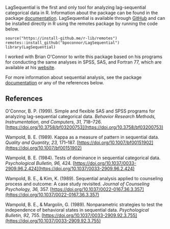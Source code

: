 ---
---
LagSequential is the first and only tool for analyzing lag-sequential categorical data in R. Information about the package can be found in the package <a href ="/assets/documents/LagSequential.pdf">documentation</a>. LagSequential is available through [GitHub](https://github.com/bpoconnor/LagSequential) and can be installed directly in R using the remotes package by running the code below.

```
source("https://install-github.me/r-lib/remotes")
remotes::install_github("bpoconnor/LagSequential")
library(LagSequential)
```

I worked with Brian O'Connor to write this package based on his programs for conducting the same analyses in SPSS, SAS, and Fortran 77, which are available at his [website](https://people.ok.ubc.ca/brioconn/).

For more information about sequential analysis, see the package <a href ="/assets/documents/LagSequential.pdf" download>documentation</a> or any of the references below.

## References

O'Connor, B. P. (1999). Simple and flexible SAS and SPSS programs for analyzing lag-sequential categorical data. *Behavior Research Methods, Instrumentation, and Computers, 31,* 718–726. [https://doi.org/10.3758/bf03200753](https://doi.org/10.3758/bf03200753)

Wampold, B. E. (1989). Kappa as a measure of pattern in sequential data. *Quality and Quantity, 23,* 171–187. [https://doi.org/10.1007/bf00151902](https://doi.org/10.1007/bf00151902)

Wampold, B. E. (1984). Tests of dominance in sequential categorical data. *Psychological Bulletin, 96,* 424. [https://doi.org/10.1037/0033-2909.96.2.424](https://doi.org/10.1037/0033-2909.96.2.424)

Wampold, B. E., & Kim, K. (1989). Sequential analysis applied to counseling process and outcome: A case study revisited. *Journal of Counseling Psychology, 36,* 357. [https://doi.org/10.1037/0022-0167.36.3.357](https://doi.org/10.1037/0022-0167.36.3.357)

Wampold, B. E., & Margolin, G. (1989). Nonparametric strategies to test the independence of behavioral states in sequential data. *Psychological Bulletin, 92,* 755. [https://doi.org/10.1037/0033-2909.92.3.755](https://doi.org/10.1037/0033-2909.92.3.755)
